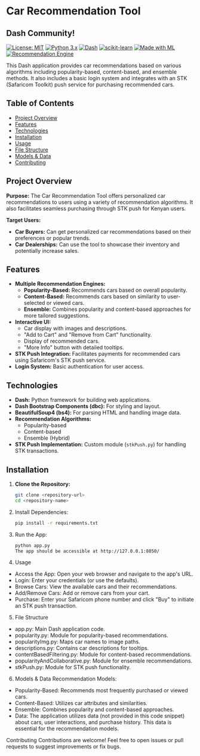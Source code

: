 # Car Recommendation Tool

## Dash Community!

[![License: MIT](https://img.shields.io/badge/License-MIT-yellow.svg)](https://opensource.org/licenses/MIT)
[![Python 3.x](https://img.shields.io/badge/python-3.x-blue.svg)](https://www.python.org/)
[![Dash](https://img.shields.io/badge/Dash-v2-orange)](https://dash.plotly.com/)
[![scikit-learn](https://img.shields.io/badge/scikit--learn-0.24-orange.svg)](https://scikit-learn.org/stable/)
[![Made with ML](https://img.shields.io/badge/Made%20with-ML-red)](https://github.com/madewithml)
[![Recommendation Engine](https://img.shields.io/badge/Type-Recommendation%20Engine-brightgreen)](https://en.wikipedia.org/wiki/Recommender_system)


This Dash application provides car recommendations based on various algorithms including popularity-based, content-based, and ensemble methods. It also includes a basic login system and integrates with an STK (Safaricom Toolkit) push service for purchasing recommended cars.

## Table of Contents

- [Project Overview](#project-overview)
- [Features](#features)
- [Technologies](#technologies)
- [Installation](#installation)
- [Usage](#usage)
- [File Structure](#file-structure)
- [Models & Data](#models--data)
- [Contributing](#contributing)

## Project Overview

**Purpose:** The Car Recommendation Tool offers personalized car recommendations to users using a variety of recommendation algorithms. It also facilitates seamless purchasing through STK push for Kenyan users.

**Target Users:**

- **Car Buyers:**  Can get personalized car recommendations based on their preferences or popular trends.
- **Car Dealerships:** Can use the tool to showcase their inventory and potentially increase sales.

## Features

- **Multiple Recommendation Engines:**
    - **Popularity-Based:** Recommends cars based on overall popularity.
    - **Content-Based:** Recommends cars based on similarity to user-selected or viewed cars.
    - **Ensemble:** Combines popularity and content-based approaches for more tailored suggestions.
- **Interactive UI:**
    - Car display with images and descriptions.
    - "Add to Cart" and "Remove from Cart" functionality.
    - Display of recommended cars.
    - "More Info" button with detailed tooltips.
- **STK Push Integration:** Facilitates payments for recommended cars using Safaricom's STK push service.
- **Login System:** Basic authentication for user access.


## Technologies

- **Dash:** Python framework for building web applications.
- **Dash Bootstrap Components (dbc):** For styling and layout.
- **BeautifulSoup4 (bs4):** For parsing HTML and handling image data.
- **Recommendation Algorithms:**
    - Popularity-based
    - Content-based
    - Ensemble (Hybrid)
- **STK Push Implementation:** Custom module (`stkPush.py`) for handling STK transactions.

## Installation

1. **Clone the Repository:**
   ```bash
   git clone <repository-url>
   cd <repository-name>
   ```

2. Install Dependencies:

    ```Bash
    pip install -r requirements.txt
    ```
3.  Run the App:
    ```Bash                                                                                                                        
    python app.py
    The app should be accessible at http://127.0.0.1:8050/
    ```          
4. Usage
* Access the App: Open your web browser and navigate to the app's URL.
* Login: Enter your credentials (or use the defaults).
* Browse Cars: View the available cars and their recommendations.
* Add/Remove Cars: Add or remove cars from your cart.
* Purchase: Enter your Safaricom phone number and click "Buy" to initiate an STK push transaction.

5. File Structure
* app.py: Main Dash application code.
* popularity.py: Module for popularity-based recommendations.
* popularityImg.py: Maps car names to image paths.
* descriptions.py: Contains car descriptions for tooltips.
* contentBasedFiltering.py: Module for content-based recommendations.
* popularityAndCollaborative.py: Module for ensemble recommendations.
* stkPush.py: Module for STK push functionality.

6. Models & Data
Recommendation Models:

* Popularity-Based: Recommends most frequently purchased or viewed cars.                                                                                                                                                                                                                                                                    
* Content-Based: Utilizes car attributes and similarities.
* Ensemble: Combines popularity and content-based approaches.
* Data: The application utilizes data (not provided in this code snippet) about cars, user interactions, and purchase history. This data is essential for the recommendation models.

Contributing
Contributions are welcome! Feel free to open issues or pull requests to suggest improvements or fix bugs.
                      
                      
                      
                      
                      
                      
                      
  
